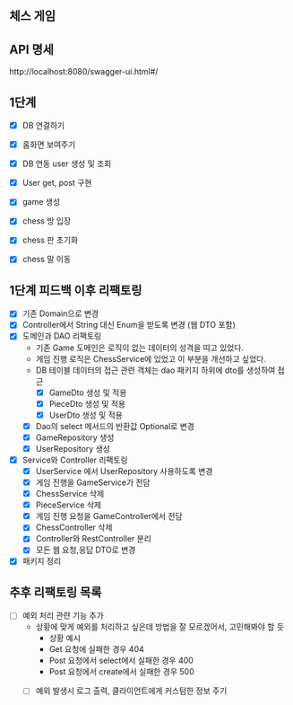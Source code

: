 ## 체스 게임
## API 명세
http://localhost:8080/swagger-ui.html#/

## 1단계
- [x] DB 연결하기
- [x] 홈화면 보여주기
- [x] DB 연동 user 생성 및 조회 
- [x] User get, post 구현
- [x] game 생성 
- [x] chess 방 입장
- [x] chess 판 초기화
- [x] chess 말 이동


## 1단계 피드백 이후 리팩토링
- [x] 기존 Domain으로 변경
- [x] Controller에서 String 대신 Enum을 받도록 변경 (웹 DTO 포함)
- [x] 도메인과 DAO 리팩토링
    - 기존 Game 도메인은 로직이 없는 데이터의 성격을 띠고 있었다.
    - 게임 진행 로직은 ChessService에 있었고 이 부분을 개선하고 싶었다.
    - DB 테이블 데이터의 접근 관련 객체는 dao 패키지 하위에 dto를 생성하여 접근 
      - [x] GameDto 생성 및 적용
      - [x] PieceDto 생성 및 적용
      - [x] UserDto 생성 및 적용
    - [x] Dao의 select 메서드의 반환값 Optional로 변경
    - [x] GameRepository 생성 
    - [x] UserRepository 생성
- [x] Service와 Controller 리팩토링
    - [x] UserService 에서 UserRepository 사용하도록 변경
    - [x] 게임 진행을 GameService가 전담 
    - [x] ChessService 삭제
    - [x] PieceService 삭제
    - [x] 게임 진행 요청을 GameController에서 전담
    - [x] ChessController 삭제
    - [x] Controller와 RestController 분리
    - [x] 모든 웹 요청,응답 DTO로 변경
- [x] 패키지 정리

## 추후 리팩토링 목록
- [ ] 예외 처리 관련 기능 추가
  - 상황에 맞게 예외를 처리하고 싶은데 방법을 잘 모르겠어서, 고민해봐야 할 듯
    - 상황 예시
    - Get 요청에 실패한 경우 404
    - Post 요청에서 select에서 실패한 경우 400
    - Post 요청에서 create에서 실패한 경우 500
  - [ ] 예외 발생시 로그 출력, 클라이언트에게 커스텀한 정보 주기

